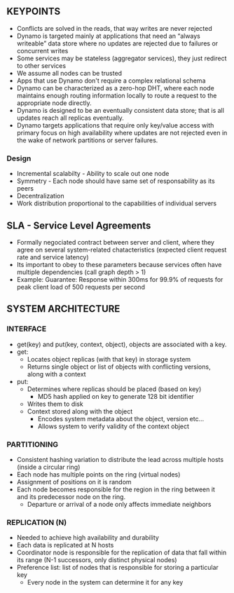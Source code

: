 ## KEYPOINTS
- Conflicts are solved in the reads, that way writes are never rejected
- Dynamo is targeted mainly at applications that need an “always writeable” data store where no updates are rejected due to failures or concurrent writes
- Some services may be stateless (aggregator services), they just redirect to other services
- We assume all nodes can be trusted
- Apps that use Dynamo don't require a complex relational schema
- Dynamo can be characterized as a zero-hop DHT, where each node maintains enough routing information locally to route a request to the appropriate node directly.
- Dynamo is designed to be an eventually consistent data store; that is all updates reach all replicas eventually.
- Dynamo targets applications that require only key/value access with primary focus on high availability where updates are not rejected even in the wake of network partitions or server failures.

### Design
- Incremental scalabilty - Ability to scale out one node
- Symmetry - Each node should have same set of responsability as its peers
- Decentralization
- Work distribution proportional to the capabilities of individual servers

## SLA - Service Level Agreements

- Formally negociated contract between server and client, where they agree on several system-related chatacteristics (expected client request rate and service latency)
- Its important to obey to these parameters because services often have multiple dependencies (call graph depth > 1)
- Example: Guarantee: Response within 300ms for 99.9% of requests for peak client load of 500 requests per second

## SYSTEM ARCHITECTURE

### INTERFACE

- get(key) and put(key, context, object), objects are associated with a key.
- get:
    - Locates object replicas (with that key) in storage system
    - Returns single object or list of objects with conflicting versions, along with a context
- put:
    - Determines where replicas should be placed (based on key)
        - MD5 hash applied on key to generate 128 bit identifier
    - Writes them to disk
    - Context stored along with the object
        - Encodes system metadata about the object, version etc...
        - Allows system to verify validity of the context object

### PARTITIONING

- Consistent hashing variation to distribute the lead across multiple hosts (inside a circular ring)
- Each node has multiple points on the ring (virtual nodes)
- Assignment of positions on it is random
- Each node becomes responsible for the region in the ring between it and its predecessor node on the ring.
    - Departure or arrival of a node only affects immediate neighbors

### REPLICATION (N)

- Needed to achieve high availability and durability
- Each data is replicated at N hosts
- Coordinator node is responsible for the replication of data that fall within its range (N-1 successors, only distinct physical nodes)
- Preference list: list of nodes that is responsible for storing a particular key
    - Every node in the system can determine it for any key